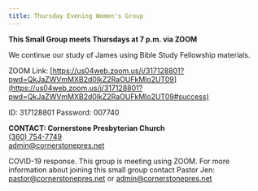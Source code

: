 ```yaml
---
title: Thursday Evening Women's Group
---
```

**This Small Group meets Thursdays at 7 p.m. via ZOOM**

We continue our study of James using Bible Study Fellowship materials.

ZOOM Link:  [https://us04web.zoom.us/j/317128801?pwd=QkJaZWVmMXB2d0lkZ2RaOUFkMlo2UT09](https://us04web.zoom.us/j/317128801?pwd=QkJaZWVmMXB2d0lkZ2RaOUFkMlo2UT09#success)

ID: 317128801   Password: 007740

**CONTACT: Cornerstone Presbyterian Church**\
[(360) 754-7749](tel:360-754-7749)\
[admin@cornerstonepres.net](mailto:admin@cornerstonepres.net)

COVID-19 response. This group is meeting using ZOOM. For more information about joining this small group contact Pastor Jen: pastor@cornerstonepres.net or admin@cornerstonepres.net